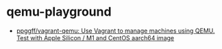 qemu-playground
===============
- [ppggff/vagrant-qemu: Use Vagrant to manage machines using QEMU. Test with Apple Silicon / M1 and CentOS aarch64 image](https://github.com/ppggff/vagrant-qemu)
